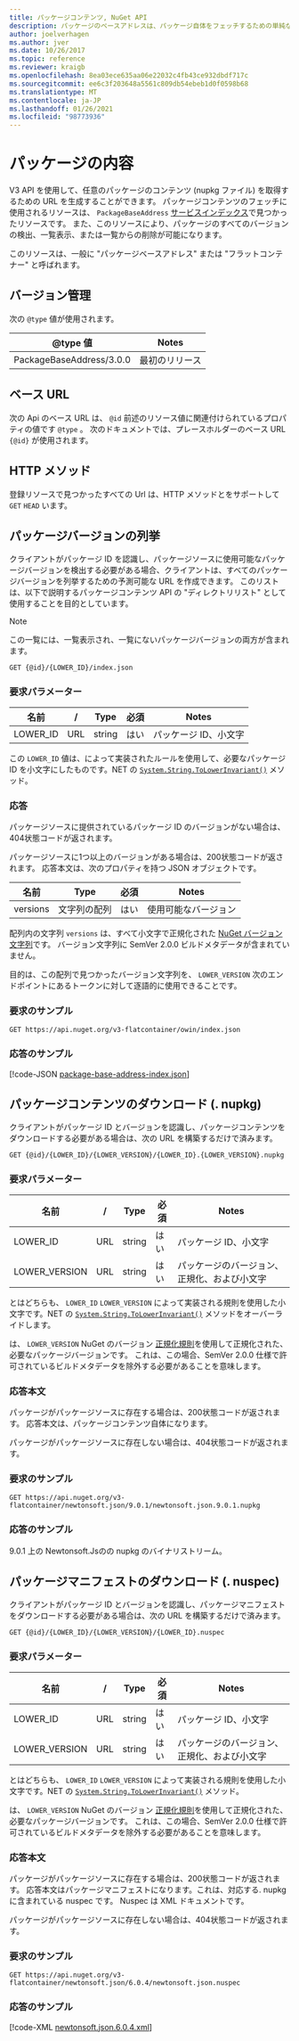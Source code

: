 ```yaml
---
title: パッケージコンテンツ, NuGet API
description: パッケージのベースアドレスは、パッケージ自体をフェッチするための単純なインターフェイスです。
author: joelverhagen
ms.author: jver
ms.date: 10/26/2017
ms.topic: reference
ms.reviewer: kraigb
ms.openlocfilehash: 8ea03ece635aa06e22032c4fb43ce932dbdf717c
ms.sourcegitcommit: ee6c3f203648a5561c809db54ebeb1d0f0598b68
ms.translationtype: MT
ms.contentlocale: ja-JP
ms.lasthandoff: 01/26/2021
ms.locfileid: "98773936"
---
```

# <a name="package-content"></a>パッケージの内容

V3 API を使用して、任意のパッケージのコンテンツ (nupkg ファイル) を取得するための URL を生成することができます。 パッケージコンテンツのフェッチに使用されるリソースは、 `PackageBaseAddress` [サービスインデックス](service-index.md)で見つかったリソースです。 また、このリソースにより、パッケージのすべてのバージョンの検出、一覧表示、または一覧からの削除が可能になります。

このリソースは、一般に "パッケージベースアドレス" または "フラットコンテナー" と呼ばれます。

## <a name="versioning"></a>バージョン管理

次の `@type` 値が使用されます。

@type 値              | Notes
------------------------ | -----
PackageBaseAddress/3.0.0 | 最初のリリース

## <a name="base-url"></a>ベース URL

次の Api のベース URL は、 `@id` 前述のリソース値に関連付けられているプロパティの値です `@type` 。 次のドキュメントでは、プレースホルダーのベース URL `{@id}` が使用されます。

## <a name="http-methods"></a>HTTP メソッド

登録リソースで見つかったすべての Url は、HTTP メソッドとをサポートして `GET` `HEAD` います。

## <a name="enumerate-package-versions"></a>パッケージバージョンの列挙

クライアントがパッケージ ID を認識し、パッケージソースに使用可能なパッケージバージョンを検出する必要がある場合、クライアントは、すべてのパッケージバージョンを列挙するための予測可能な URL を作成できます。 このリストは、以下で説明するパッケージコンテンツ API の "ディレクトリリスト" として使用することを目的としています。

> [!Note]
> この一覧には、一覧表示され、一覧にないパッケージバージョンの両方が含まれます。

```
GET {@id}/{LOWER_ID}/index.json
```

### <a name="request-parameters"></a>要求パラメーター

名前     | /     | Type    | 必須 | Notes
-------- | ------ | ------- | -------- | -----
LOWER_ID | URL    | string  | はい      | パッケージ ID、小文字

この `LOWER_ID` 値は、によって実装されたルールを使用して、必要なパッケージ ID を小文字にしたものです。NET の [`System.String.ToLowerInvariant()`](/dotnet/api/system.string.tolowerinvariant?view=netstandard-2.0#System_String_ToLowerInvariant&preserve-view=true) メソッド。

### <a name="response"></a>応答

パッケージソースに提供されているパッケージ ID のバージョンがない場合は、404状態コードが返されます。

パッケージソースに1つ以上のバージョンがある場合は、200状態コードが返されます。 応答本文は、次のプロパティを持つ JSON オブジェクトです。

名前     | Type             | 必須 | Notes
-------- | ---------------- | -------- | -----
versions | 文字列の配列 | はい      | 使用可能なバージョン

配列内の文字列 `versions` は、すべて小文字で正規化された [NuGet バージョン文字列](../concepts/package-versioning.md#normalized-version-numbers)です。 バージョン文字列に SemVer 2.0.0 ビルドメタデータが含まれていません。

目的は、この配列で見つかったバージョン文字列を、 `LOWER_VERSION` 次のエンドポイントにあるトークンに対して逐語的に使用できることです。

### <a name="sample-request"></a>要求のサンプル

```
GET https://api.nuget.org/v3-flatcontainer/owin/index.json
```

### <a name="sample-response"></a>応答のサンプル

[!code-JSON [package-base-address-index.json](./_data/package-base-address-index.json)]

## <a name="download-package-content-nupkg"></a>パッケージコンテンツのダウンロード (. nupkg)

クライアントがパッケージ ID とバージョンを認識し、パッケージコンテンツをダウンロードする必要がある場合は、次の URL を構築するだけで済みます。

```
GET {@id}/{LOWER_ID}/{LOWER_VERSION}/{LOWER_ID}.{LOWER_VERSION}.nupkg
```

### <a name="request-parameters"></a>要求パラメーター

名前          | /     | Type   | 必須 | Notes
------------- | ------ | ------ | -------- | -----
LOWER_ID      | URL    | string | はい      | パッケージ ID、小文字
LOWER_VERSION | URL    | string | はい      | パッケージのバージョン、正規化、および小文字

とはどちらも、 `LOWER_ID` `LOWER_VERSION` によって実装される規則を使用した小文字です。NET の [`System.String.ToLowerInvariant()`](/dotnet/api/system.string.tolowerinvariant?view=netstandard-2.0#System_String_ToLowerInvariant&preserve-view=true)
メソッドをオーバーライドします。

は、 `LOWER_VERSION` NuGet のバージョン [正規化規則](../concepts/package-versioning.md#normalized-version-numbers)を使用して正規化された、必要なパッケージバージョンです。 これは、この場合、SemVer 2.0.0 仕様で許可されているビルドメタデータを除外する必要があることを意味します。

### <a name="response-body"></a>応答本文

パッケージがパッケージソースに存在する場合は、200状態コードが返されます。 応答本文は、パッケージコンテンツ自体になります。

パッケージがパッケージソースに存在しない場合は、404状態コードが返されます。

### <a name="sample-request"></a>要求のサンプル

```
GET https://api.nuget.org/v3-flatcontainer/newtonsoft.json/9.0.1/newtonsoft.json.9.0.1.nupkg
```

### <a name="sample-response"></a>応答のサンプル

9.0.1 上の Newtonsoft.Jsのの nupkg のバイナリストリーム。

## <a name="download-package-manifest-nuspec"></a>パッケージマニフェストのダウンロード (. nuspec)

クライアントがパッケージ ID とバージョンを認識し、パッケージマニフェストをダウンロードする必要がある場合は、次の URL を構築するだけで済みます。

```
GET {@id}/{LOWER_ID}/{LOWER_VERSION}/{LOWER_ID}.nuspec
```

### <a name="request-parameters"></a>要求パラメーター

名前          | /     | Type   | 必須 | Notes
------------- | ------ | ------ | -------- | -----
LOWER_ID      | URL    | string | はい      | パッケージ ID、小文字
LOWER_VERSION | URL    | string | はい      | パッケージのバージョン、正規化、および小文字

とはどちらも、 `LOWER_ID` `LOWER_VERSION` によって実装される規則を使用した小文字です。NET の [`System.String.ToLowerInvariant()`](/dotnet/api/system.string.tolowerinvariant?view=netstandard-2.0#System_String_ToLowerInvariant&preserve-view=true) メソッド。

は、 `LOWER_VERSION` NuGet のバージョン [正規化規則](../concepts/package-versioning.md#normalized-version-numbers)を使用して正規化された、必要なパッケージバージョンです。 これは、この場合、SemVer 2.0.0 仕様で許可されているビルドメタデータを除外する必要があることを意味します。

### <a name="response-body"></a>応答本文

パッケージがパッケージソースに存在する場合は、200状態コードが返されます。 応答本文はパッケージマニフェストになります。これは、対応する. nupkg に含まれている nuspec です。 Nuspec は XML ドキュメントです。

パッケージがパッケージソースに存在しない場合は、404状態コードが返されます。

### <a name="sample-request"></a>要求のサンプル

```
GET https://api.nuget.org/v3-flatcontainer/newtonsoft.json/6.0.4/newtonsoft.json.nuspec
```

### <a name="sample-response"></a>応答のサンプル

[!code-XML [newtonsoft.json.6.0.4.xml](./_data/newtonsoft.json.6.0.4.xml)]
